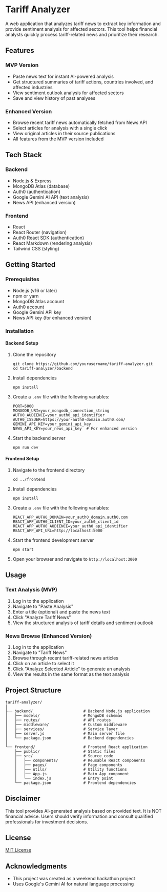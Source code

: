 # Tariff Analyzer

A web application that analyzes tariff news to extract key information and provide sentiment analysis for affected sectors. This tool helps financial analysts quickly process tariff-related news and prioritize their research.

## Features

### MVP Version
- Paste news text for instant AI-powered analysis
- Get structured summaries of tariff actions, countries involved, and affected industries
- View sentiment outlook analysis for affected sectors
- Save and view history of past analyses

### Enhanced Version
- Browse recent tariff news automatically fetched from News API
- Select articles for analysis with a single click
- View original articles in their source publications
- All features from the MVP version included

## Tech Stack

### Backend
- Node.js & Express
- MongoDB Atlas (database)
- Auth0 (authentication)
- Google Gemini AI API (text analysis)
- News API (enhanced version)

### Frontend
- React
- React Router (navigation)
- Auth0 React SDK (authentication)
- React Markdown (rendering analysis)
- Tailwind CSS (styling)

## Getting Started

### Prerequisites
- Node.js (v16 or later)
- npm or yarn
- MongoDB Atlas account
- Auth0 account
- Google Gemini API key
- News API key (for enhanced version)

### Installation

#### Backend Setup
1. Clone the repository
   ```
   git clone https://github.com/yourusername/tariff-analyzer.git
   cd tariff-analyzer/backend
   ```

2. Install dependencies
   ```
   npm install
   ```

3. Create a `.env` file with the following variables:
   ```
   PORT=5000
   MONGODB_URI=your_mongodb_connection_string
   AUTH0_AUDIENCE=your_auth0_api_identifier
   AUTH0_ISSUER=https://your-auth0-domain.auth0.com/
   GEMINI_API_KEY=your_gemini_api_key
   NEWS_API_KEY=your_news_api_key  # For enhanced version
   ```

4. Start the backend server
   ```
   npm run dev
   ```

#### Frontend Setup
1. Navigate to the frontend directory
   ```
   cd ../frontend
   ```

2. Install dependencies
   ```
   npm install
   ```

3. Create a `.env` file with the following variables:
   ```
   REACT_APP_AUTH0_DOMAIN=your_auth0_domain.auth0.com
   REACT_APP_AUTH0_CLIENT_ID=your_auth0_client_id
   REACT_APP_AUTH0_AUDIENCE=your_auth0_api_identifier
   REACT_APP_API_URL=http://localhost:5000
   ```

4. Start the frontend development server
   ```
   npm start
   ```

5. Open your browser and navigate to `http://localhost:3000`

## Usage

### Text Analysis (MVP)
1. Log in to the application
2. Navigate to "Paste Analysis"
3. Enter a title (optional) and paste the news text
4. Click "Analyze Tariff News"
5. View the structured analysis of tariff details and sentiment outlook

### News Browse (Enhanced Version)
1. Log in to the application
2. Navigate to "Tariff News"
3. Browse through recent tariff-related news articles 
4. Click on an article to select it
5. Click "Analyze Selected Article" to generate an analysis
6. View the results in the same format as the text analysis

## Project Structure

```
tariff-analyzer/
│
├── backend/                      # Backend Node.js application
│   ├── models/                   # MongoDB schemas
│   ├── routes/                   # API routes
│   ├── middleware/               # Custom middleware
│   ├── services/                 # Service layer
│   ├── server.js                 # Main server file
│   └── package.json              # Backend dependencies
│
└── frontend/                     # Frontend React application
    ├── public/                   # Static files
    ├── src/                      # Source code
    │   ├── components/           # Reusable React components
    │   ├── pages/                # Page components
    │   ├── utils/                # Utility functions
    │   ├── App.js                # Main App component
    │   └── index.js              # Entry point
    └── package.json              # Frontend dependencies
```

## Disclaimer

This tool provides AI-generated analysis based on provided text. It is NOT financial advice. Users should verify information and consult qualified professionals for investment decisions.

## License

[MIT License](LICENSE)

## Acknowledgments

- This project was created as a weekend hackathon project
- Uses Google's Gemini AI for natural language processing
